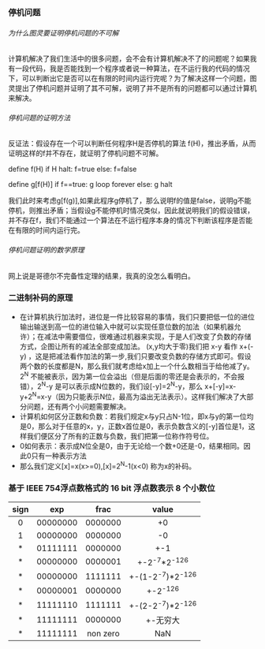 ### 停机问题

###### 为什么图灵要证明停机问题的不可解
计算机解决了我们生活中的很多问题，会不会有计算机解决不了的问题呢？如果我有一段代码，我是否能找到一个程序或者说一种算法，在不运行我的代码的情况下，可以判断出它是否可以在有限的时间内运行完呢？为了解决这样一个问题，图灵提出了停机问题并证明了其不可解，说明了并不是所有的问题都可以通过计算机来解决。

###### 停机问题的证明方法
反证法：假设存在一个可以判断任何程序H是否停机的算法 f(H)，推出矛盾，从而证明这样的f并不存在，就证明了停机问题不可解。


define f(H)
if H halt:
  f=true
else:
  f=false
  
define g[f(H)]
if f==true:
  g loop forever
else:
  g halt
  

我们此时来考虑g[f(g)],如果此程序g停机了，那么说明f的值是false，说明g不能停机，则推出矛盾；当假设g不能停机时情况类似，因此就说明我们的假设错误，并不存在f，我们不能通过一个算法在不运行程序本身的情况下判断该程序是否能在有限的时间内运行完。

###### 停机问题证明的数学原理
网上说是哥德尔不完备性定理的结果，我真的没怎么看明白。

### 二进制补码的原理
 *  在计算机执行加法时，进位是一件比较容易的事情，我们只要把低一位的进位输出输送到高一位的进位输入中就可以实现任意位数的加法（如果机器允许）；在减法中需要借位，很难通过机器来实现，于是人们改变了负数的存储方式，企图让所有的减法全部变成加法。
(x,y均大于零)我们把 x-y 看作 x+(-y) ，这是把减法看作加法的第一步,我们只要改变负数的存储方式即可。假设两个数的长度都是N，那么我们就考虑给x加上一个什么数相当于给他减了y。2<sup>N</sup> 不能被表示，因为第一位会溢出（但是后面的零还是会表示的，不会报错），2<sup>N</sup>-y 是可以表示成N位数的，我们设[-y]=2<sup>N</sup>-y，那么 x+[-y]=x-y+2<sup>N</sup>=x-y（因为只能表示N位，最高为溢出无法表示）。这样我们解决了大部分问题，还有两个小问题需要解决。
 *  计算机如何区分正数和负数：若我们规定x与y只占N-1位，即x与y的第一位均是0，那么对于任意的x，y，正数x首位是0，表示负数含义的[-y]首位是1，这样我们便区分了所有的正数与负数，我们把第一位称作符号位。
 *  0如何表示：表示成N位全是0，由于无论给一个数+0还是-0，结果相同。因此0只有一种表示方法
 *  那么我们定义[x]=x(x>=0),[x]=2<sup>N</sup>-1(x<0) 称为x的补码。
 
### 基于 IEEE 754浮点数格式的 16 bit 浮点数表示  8 个小数位
|sign|exp|frac|value|
|:-:|:---:|:---:|:----:|
|0|00000000|0000000|+0|
|1|00000000|0000000|-0|
|\*|01111111|0000000|+-1|
|\*|00000000|0000001|+-2<sup>-7</sup>\*2<sup>-126</sup>|
|\*|00000000|1111111|+-(1-2<sup>-7</sup>)\*2<sup>-126</sup>|
|\*|00000001|0000000|+-2<sup>-126</sup>|
|\*|11111110|1111111|+-(2-2<sup>-7</sup>)\*2<sup>-126</sup>|
|\*|11111111|0000000|+-无穷大|
|\*|11111111|non zero|NaN|





